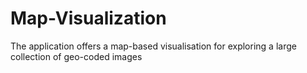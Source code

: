 # Map-Visualization
The application offers a map-based visualisation for exploring a large collection of geo-coded images
